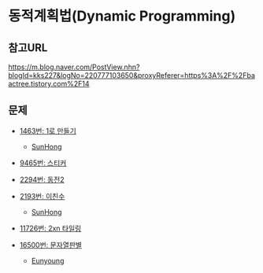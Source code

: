 동적계획법(Dynamic Programming)
=======

참고URL
-------
https://m.blog.naver.com/PostView.nhn?blogId=kks227&logNo=220777103650&proxyReferer=https%3A%2F%2Fbaactree.tistory.com%2F14


문제
----
 * [1463번: 1로 만들기](https://www.acmicpc.net/problem/1463)
    * [SunHong](https://github.com/SangBeo/algoStudy/blob/master/DP/SunHong/1463.md)
  
 * [9465번: 스티커](https://www.acmicpc.net/problem/9465)
   
 * [2294번: 동전2](https://www.acmicpc.net/problem/2294)
 
 * [2193번: 이친수](https://www.acmicpc.net/problem/2193)
      * [SunHong](https://github.com/SangBeo/algoStudy/blob/master/DP/SunHong/2193.md)
 
 * [11726번: 2xn 타일링](https://www.acmicpc.net/problem/11726)
 
 * [16500번: 문자열판별](https://www.acmicpc.net/problem/16500)
    * [Eunyoung](https://github.com/SangBeo/algoStudy/blob/master/DP/Eunyoung/16500.md)
    
    
 
 
